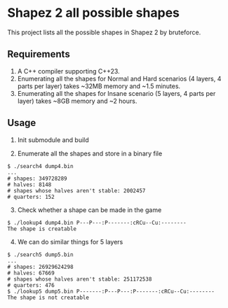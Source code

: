 # Shapez 2 all possible shapes

This project lists all the possible shapes in Shapez 2 by bruteforce.

## Requirements
1. A C++ compiler supporting C++23.
2. Enumerating all the shapes for Normal and Hard scenarios (4 layers, 4 parts per layer) takes ~32MB memory and ~1.5 minutes.
3. Enumerating all the shapes for Insane scenario (5 layers, 4 parts per layer) takes ~8GB memory and ~2 hours.

## Usage
1. Init submodule and build

2. Enumerate all the shapes and store in a binary file
```
$ ./search4 dump4.bin
...
# shapes: 349728289
# halves: 8148
# shapes whose halves aren't stable: 2002457
# quarters: 152
```

3. Check whether a shape can be made in the game
```
$ ./lookup4 dump4.bin P---P---:P-------:cRCu--Cu:--------
The shape is creatable
```

4. We can do similar things for 5 layers
```
$ ./search5 dump5.bin
...
# shapes: 26929624298
# halves: 67669
# shapes whose halves aren't stable: 251172538
# quarters: 476
$ ./lookup5 dump5.bin P-------:P---P---:P-------:cRCu--Cu:--------
The shape is not creatable
```
